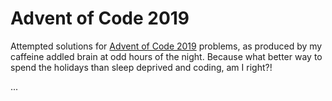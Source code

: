 # Advent of Code 2019
Attempted solutions for [Advent of Code 2019](https://adventofcode.com/) problems, as produced by my caffeine addled brain at odd hours of the night. Because what better way to spend the holidays than sleep deprived and coding, am I right?!

...

